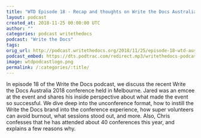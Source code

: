 ```yaml
---
title: "WTD Episode 18 - Recap and thoughts on Write the Docs Australia 2018"
layout: podcast
created_at: 2018-11-25 00:00:00 UTC
author: ""
categories: podcast writethedocs
podcast: "Write the Docs"
tags: 
orig_url: http://podcast.writethedocs.org/2018/11/25/episode-18-wtd-australia-recap/
podcast_embed: https://dts.podtrac.com/redirect.mp3/writethedocs-podcast.s3-us-west-2.amazonaws.com/wtd_episode_18_wtd_australia.mp3
image: wtdpodcastlogo.png
permalink: /:categories/:title/
---
```

In episode 18 of the Write the Docs podcast, we discuss the recent Write the Docs Australia 2018 conference held in Melbourne. Jared was an emcee at the event and shares his inside perspective about what made the event so successful. We dive deep into the unconference format, how to instill the Write the Docs brand into the conference experience, how super volunteers can avoid burnout, what sessions stood out, and more. Also, Chris confesses that he has attended about 40 conferences this year, and explains a few reasons why.